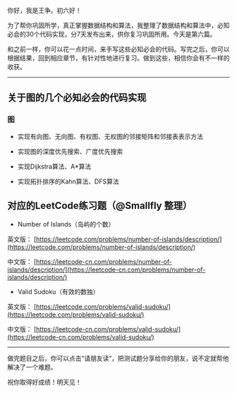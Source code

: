 你好，我是王争。初六好！

为了帮你巩固所学，真正掌握数据结构和算法，我整理了数据结构和算法中，必知必会的30个代码实现，分7天发布出来，供你复习巩固所用。今天是第六篇。

和之前一样，你可以花一点时间，来手写这些必知必会的代码。写完之后，你可以根据结果，回到相应章节，有针对性地进行复习。做到这些，相信你会有不一样的收获。

* * *

## 关于图的几个必知必会的代码实现

### 图

- 实现有向图、无向图、有权图、无权图的邻接矩阵和邻接表表示方法

- 实现图的深度优先搜索、广度优先搜索

- 实现Dijkstra算法、A\*算法

- 实现拓扑排序的Kahn算法、DFS算法


## 对应的LeetCode练习题（@Smallfly 整理）

- Number of Islands（岛屿的个数）

英文版： [https://leetcode.com/problems/number-of-islands/description/](https://leetcode.com/problems/number-of-islands/description/)

中文版： [https://leetcode-cn.com/problems/number-of-islands/description/](https://leetcode-cn.com/problems/number-of-islands/description/)

- Valid Sudoku（有效的数独）

英文版： [https://leetcode.com/problems/valid-sudoku/](https://leetcode.com/problems/valid-sudoku/)

中文版： [https://leetcode-cn.com/problems/valid-sudoku/](https://leetcode-cn.com/problems/valid-sudoku/)

* * *

做完题目之后，你可以点击“请朋友读”，把测试题分享给你的朋友，说不定就帮他解决了一个难题。

祝你取得好成绩！明天见！